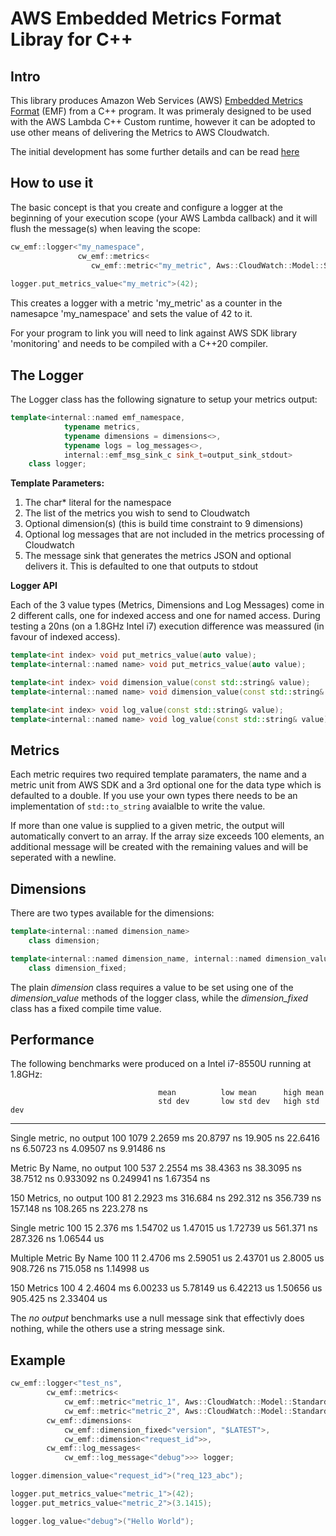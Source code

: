 # AWS Embedded Metrics Format Libray for C++

## Intro

This library produces Amazon Web Services (AWS) [Embedded Metrics Format](https://docs.aws.amazon.com/AmazonCloudWatch/latest/monitoring/CloudWatch_Embedded_Metric_Format_Specification.html) (EMF) from a C++ program. It was primeraly designed to be used with the AWS Lambda C++ Custom runtime, however it can be adopted to use other means of delivering the Metrics to AWS Cloudwatch.

The initial development has some further details and can be read [here](http://www.switchedonsystems.com/emf_for_cpp/)

## How to use it

The basic concept is that you create and configure a logger at the beginning of your execution scope (your AWS Lambda callback) and it will flush the message(s) when leaving the scope:

```c++
cw_emf::logger<"my_namespace",
               cw_emf::metrics<
                  cw_emf::metric<"my_metric", Aws::CloudWatch::Model::StandardUnit::Count>>> logger;
                  
logger.put_metrics_value<"my_metric">(42);
```

This creates a logger with a metric 'my_metric' as a counter in the namesapce 'my_namespace' and sets the value of 42 to it.

For your program to link you will need to link against AWS SDK library 'monitoring' and needs to be compiled with a C++20 compiler.

## The Logger

The Logger class has the following signature to setup your metrics output:

```c++
template<internal::named emf_namespace,
            typename metrics,
            typename dimensions = dimensions<>,
            typename logs = log_messages<>,
            internal::emf_msg_sink_c sink_t=output_sink_stdout>
    class logger;
```

**Template Parameters:**

1. The char* literal for the namespace
2. The list of the metrics you wish to send to Cloudwatch
3. Optional dimension(s) (this is build time constraint to 9 dimensions)
4. Optional log messages that are not included in the metrics processing of Cloudwatch
5. The message sink that generates the metrics JSON and optional delivers it. This is defaulted to one that outputs to stdout

**Logger API**

Each of the 3 value types (Metrics, Dimensions and Log Messages) come in 2 different calls, one for indexed access and one for named access. During testing a 20ns (on a 1.8GHz Intel i7) execution difference was meassured (in favour of indexed access).

```c++
template<int index> void put_metrics_value(auto value);
template<internal::named name> void put_metrics_value(auto value);

template<int index> void dimension_value(const std::string& value);
template<internal::named name> void dimension_value(const std::string& value);

template<int index> void log_value(const std::string& value);
template<internal::named name> void log_value(const std::string& value);
```

## Metrics

Each metric requires two required template paramaters, the name and a metric unit from AWS SDK and a 3rd optional one for the data type which is defaulted to a double. If you use your own types there needs to be an implementation of `std::to_string` avaialble to write the value.

If more than one value is supplied to a given metric, the output will automatically convert to an array. If the array size exceeds 100 elements, an additional message will be created with the remaining values and will be seperated with a newline.

## Dimensions

There are two types available for the dimensions:

```c++
template<internal::named dimension_name>
    class dimension;

template<internal::named dimension_name, internal::named dimension_value>
    class dimension_fixed;
```

The plain *dimension* class requires a value to be set using one of the *dimension_value* methods of the logger class, while the *dimension_fixed* class has a fixed compile time value.

## Performance

The following benchmarks were produced on a Intel i7-8550U running at 1.8GHz:

                                     mean          low mean      high mean
                                     std dev       low std dev   high std dev
-------------------------------------------------------------------------------
Single metric, no output                       100          1079     2.2659 ms 
                                        20.8797 ns     19.905 ns    22.6416 ns 
                                        6.50723 ns    4.09507 ns    9.91486 ns 
                                                                               
Metric By Name, no output                      100           537     2.2554 ms 
                                        38.4363 ns    38.3095 ns    38.7512 ns 
                                       0.933092 ns   0.249941 ns    1.67354 ns 
                                                                               
150 Metrics, no output                         100            81     2.2923 ms 
                                        316.684 ns    292.312 ns    356.739 ns 
                                        157.148 ns    108.265 ns    223.278 ns 
                                                                               
Single metric                                  100            15      2.376 ms 
                                        1.54702 us    1.47015 us    1.72739 us 
                                        561.371 ns    287.326 ns    1.06544 us 
                                                                               
Multiple Metric By Name                        100            11     2.4706 ms 
                                        2.59051 us    2.43701 us     2.8005 us 
                                        908.726 ns    715.058 ns    1.14998 us 
                                                                               
150 Metrics                                    100             4     2.4604 ms 
                                        6.00233 us    5.78149 us    6.42213 us 
                                        1.50656 us    905.425 ns    2.33404 us 


The *no output* benchmarks use a null message sink that effectivly does nothing, while the others use a string message sink.

## Example

```c++
cw_emf::logger<"test_ns",
        cw_emf::metrics<
            cw_emf::metric<"metric_1", Aws::CloudWatch::Model::StandardUnit::Count>,
            cw_emf::metric<"metric_2", Aws::CloudWatch::Model::StandardUnit::Milliseconds>>,
        cw_emf::dimensions<
            cw_emf::dimension_fixed<"version", "$LATEST">,
            cw_emf::dimension<"request_id">>,
        cw_emf::log_messages<
            cw_emf::log_message<"debug">>> logger;

logger.dimension_value<"request_id">("req_123_abc");

logger.put_metrics_value<"metric_1">(42);
logger.put_metrics_value<"metric_2">(3.1415);

logger.log_value<"debug">("Hello World");

```

